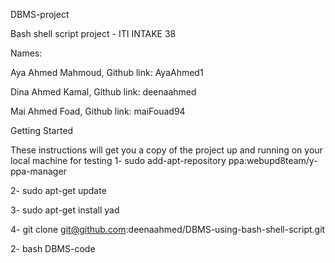 DBMS-project

Bash shell script project - ITI INTAKE 38

Names:

Aya Ahmed Mahmoud, Github link: AyaAhmed1

Dina Ahmed Kamal, Github link: deenaahmed

Mai Ahmed Foad, Github link: maiFouad94

Getting Started

These instructions will get you a copy of the project up and running on your local machine for testing
1- sudo add-apt-repository ppa:webupd8team/y-ppa-manager

2- sudo apt-get update

3- sudo apt-get install yad

4- git clone git@github.com:deenaahmed/DBMS-using-bash-shell-script.git

2- bash DBMS-code


